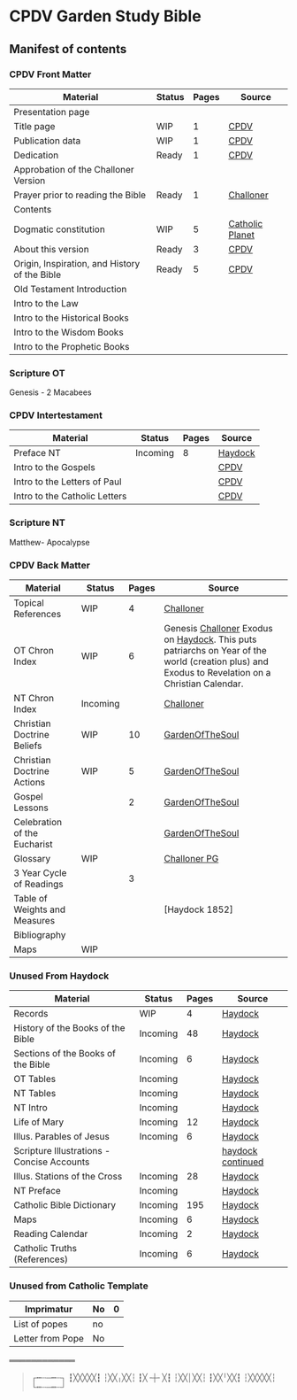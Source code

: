 # CPDV Garden Study Bible
## Manifest of contents 

### CPDV Front Matter
Material| Status | Pages|Source
--------|--------|------|------
Presentation page|||
Title page| WIP | 1 | [CPDV](http://www.sacredBible.org)
Publication data| WIP| 1| [CPDV](http://www.sacredBible.org)
Dedication| Ready | 1 | [CPDV](http://www.sacredBible.org)
Approbation of the Challoner Version|||
Prayer prior to reading the Bible | Ready | 1 | [Challoner](https://archive.org/details/holybibletransla00chalrich)
Contents|||
Dogmatic constitution | WIP | 5| [Catholic Planet](http://www.catholicplanet.org/councils/20-Dei-Filius.htm)
About this version | Ready | 3 | [CPDV](http://www.sacredBible.org)
Origin, Inspiration, and History of the Bible |Ready | 5 | [CPDV](http://www.catholicplanet.com/TSM/introduction-CPDV.htm)
Old Testament Introduction |||
Intro to the Law | ||
Intro to the Historical Books | ||
Intro to the Wisdom Books | ||
Intro to the Prophetic Books || |

### Scripture OT
Genesis - 2 Macabees 

### CPDV Intertestament
Material| Status | Pages|Source
--------|--------|------|------
Preface NT | Incoming | 8 | [Haydock](https://archive.org/details/1883HaydockIlluminatiDouayRheims14011500/page/n68)
Intro to the Gospels||| [CPDV](http://sacredbible.org/articles/index.htm)
Intro to the Letters of Paul||| [CPDV](http://sacredbible.org/articles/index.htm)
Intro to the Catholic Letters||| [CPDV](http://sacredbible.org/articles/index.htm)

### Scripture NT
Matthew- Apocalypse

### CPDV Back Matter
Material| Status | Pages|Source 
--------|--------|------|------
Topical References|WIP|4| [Challoner](https://archive.org/details/holybibletransla00chalrich/page/225)
OT Chron Index | WIP | 6 | Genesis [Challoner](https://archive.org/details/holybibletransla00chalrich/page/229) Exodus on [Haydock](https://archive.org/details/hallfamilybible1883hall/page/383). This puts patriarchs on Year of the world (creation plus) and Exodus to Revelation on a Christian Calendar. 
NT Chron Index  | Incoming || [Challoner](https://archive.org/details/holybibletransla00chalrich/page/227)
Christian Doctrine Beliefs |WIP |10 |[GardenOfTheSoul](https://archive.org/details/TheGardenOfTheSoul/page/n9)
Christian Doctrine Actions |WIP |5 |[GardenOfTheSoul](https://archive.org/details/TheGardenOfTheSoul/page/n15)
Gospel Lessons ||2 |[GardenOfTheSoul](https://archive.org/details/TheGardenOfTheSoul/page/n18)
Celebration of the Eucharist| | | [GardenOfTheSoul](https://babel.hathitrust.org/cgi/pt?id=nyp.33433017069497;view=2up;seq=14)
Glossary | WIP|| [Challoner PG]()
3 Year Cycle of Readings|| 3 |
Table of Weights and Measures|||[Haydock 1852]
Bibliography |||
Maps | WIP ||


### Unused From Haydock
Material| Status | Pages|Source 
--------|--------|------|------
Records | WIP| 4 | [Haydock](https://archive.org/details/hallfamilybible1883hall/page/n1373)
History of the Books of the Bible| Incoming| 48 | [Haydock](https://archive.org/details/hallfamilybible1883hall/page/n193)
Sections of the Books of the Bible | Incoming | 6 | [Haydock](https://archive.org/details/hallfamilybible1883hall/page/n44)
OT Tables | Incoming | | [Haydock](https://archive.org/details/hallfamilybible1883hall/page/n55)
NT Tables | Incoming | | [Haydock](https://archive.org/details/hallfamilybible1883hall/page/n50)
NT Intro  | Incoming | | [Haydock](https://archive.org/details/hallfamilybible1883hall/page/n231)
Life of Mary | Incoming | 12 | [Haydock](https://archive.org/details/hallfamilybible1883hall/page/1)
Illus. Parables of Jesus| Incoming | 6 | [Haydock](https://archive.org/details/hallfamilybible1883hall/page/n255)
Scripture Illustrations - Concise Accounts || | [haydock](https://archive.org/details/1883HaydockIlluminatiDouayRheims02010300/page/n53) [continued](https://archive.org/details/1883HaydockIlluminatiDouayRheims03010400)
Illus. Stations of the Cross | Incoming | 28 | [Haydock](https://archive.org/details/1883HaydockIlluminatiDouayRheims14011500/page/n33)
NT Preface | Incoming | | [Haydock](https://archive.org/details/1883HaydockIlluminatiDouayRheims14011500/page/n68)
Catholic Bible Dictionary | Incoming |195 | [Haydock](https://archive.org/details/hallfamilybible1883hall/page/n58)
Maps | Incoming | 6 | [Haydock](https://archive.org/details/hallfamilybible1883hall/page/n34)
Reading Calendar| Incoming| 2 | [Haydock](https://archive.org/details/hallfamilybible1883hall/page/355)
Catholic Truths (References) | Incoming| 6| [Haydock](https://archive.org/details/hallfamilybible1883hall/page/349)

### Unused from Catholic Template
Imprimatur|No | 0
----------|---|---
List of popes | no|
Letter from Pope | No||



════════════
>┌┅┄─┅┄┐
>┇╳╳╳╳╳┇
>┆╳╳╷╳╳┆
>┇╳╶┼╴╳┇
>┆╳╳│╳╳┆
>┇╳╳╵╳╳┇
>┆╳╳╳╳╳┆
>└┅┄─┅┄┘
